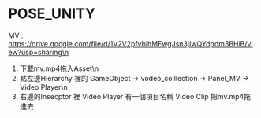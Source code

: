 # POSE_UNITY
MV : https://drive.google.com/file/d/1V2V2pfvbihMFwgJsn3jIwQYdpdm3BHiB/view?usp=sharing\n
1. 下載mv.mp4拖入Asset\n
2. 點左邊Hierarchy 裡的 GameObject -> vodeo_colllection -> Panel_MV -> Video Player\n
3. 右邊的Insecptor 裡 Video Player  有一個項目名稱 Video Clip 把mv.mp4拖進去
